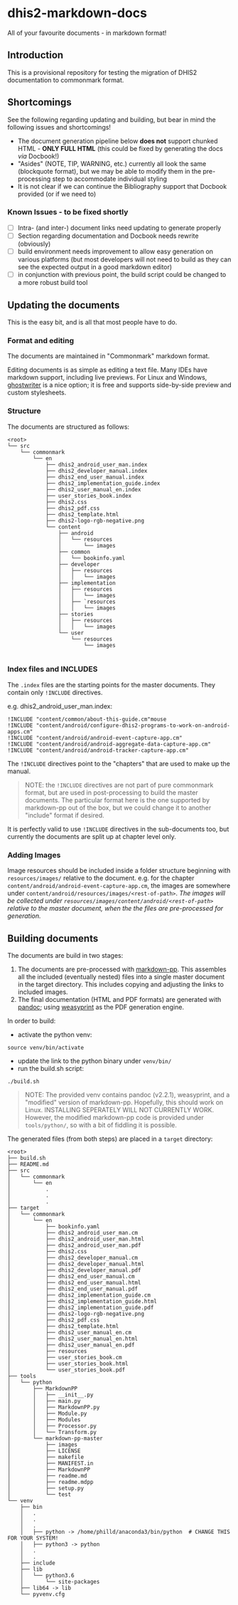 # dhis2-markdown-docs
All of your favourite documents - in markdown format!

## Introduction

This is a provisional repository for testing the migration of DHIS2 documentation to commonmark format.

## Shortcomings

See the following regarding updating and building, but bear in mind the following issues and shortcomings!


- The document generation pipeline below **does not** support chunked HTML - **ONLY FULL HTML** (this could be fixed by generating the docs _via_ Docbook!)
- "Asides" (NOTE, TIP, WARNING, etc.) currently all look the same (blockquote format), but we may be able to modify them in the pre-processing step to accommodate individual styling
- It is not clear if we can continue the Bibliography support that Docbook provided (or if we need to)

### Known Issues - to be fixed shortly

- [ ] Intra- (and inter-) document links need updating to generate properly
- [ ] Section regarding documentation and Docbook needs rewrite (obviously)
- [ ] build environment needs improvement to allow easy generation on various platforms (but most developers will not need to build as they can see the expected output in a good markdown editor)
- [ ] in conjunction with previous point, the build script could be changed to a more robust build tool

## Updating the documents
This is the easy bit, and is all that most people have to do.

### Format and editing
The documents are maintained in "Commonmark" markdown format.

Editing documents is as simple as editing a text file. Many IDEs have markdown support, including live previews. For Linux and Windows, [ghostwriter](https://wereturtle.github.io/ghostwriter/) is a nice option; it is free and supports side-by-side preview and custom stylesheets.


### Structure

The documents are structured as follows:

```
<root>
└── src
    └── commonmark
        └── en
	        ├── dhis2_android_user_man.index
	        ├── dhis2_developer_manual.index
	        ├── dhis2_end_user_manual.index
	        ├── dhis2_implementation_guide.index
	        ├── dhis2_user_manual_en.index
	        ├── user_stories_book.index
	        ├── dhis2.css
	        ├── dhis2_pdf.css
	        ├── dhis2_template.html
	        ├── dhis2-logo-rgb-negative.png
	        └── content
	            ├── android
	            │   └── resources
	            │       └── images
	            ├── common
	            │   └── bookinfo.yaml
	            ├── developer
	            │   ├── resources
	            │   │   └── images
	            ├── implementation
	            │   ├── resources
	            │   │   └── images
	            │   ├── `resources
	            │   │   └── images
	            ├── stories
	            │   ├── resources
	            │   │   └── images
	            └── user
	                └── resources
	                    └── images


```

### Index files and INCLUDES

The `.index` files are the starting points for the master documents. They contain only `!INCLUDE` directives.

e.g. dhis2_android_user_man.index:
```
!INCLUDE "content/common/about-this-guide.cm"mouse
!INCLUDE "content/android/configure-dhis2-programs-to-work-on-android-apps.cm"
!INCLUDE "content/android/android-event-capture-app.cm"
!INCLUDE "content/android/android-aggregate-data-capture-app.cm"
!INCLUDE "content/android/android-tracker-capture-app.cm"
```

The `!INCLUDE` directives point to the "chapters" that are used to make up the manual. 

> NOTE:
> the `!INCLUDE` directives are not part of pure commonmark format, but are used in post-processing to build the master documents. The particular format here is the one supported by markdown-pp out of the box, but we could change it to another "include" format if desired.

It is perfectly valid to use `!INCLUDE` directives in the sub-documents too, but currently the documents are split up at chapter level only.

### Adding Images

Image resources should be included inside a folder structure beginning with `resources/images/` relative to the document. e.g. for the chapter `content/android/android-event-capture-app.cm`, the images are somewhere under `content/android/resources/images/<rest-of-path>`. _The images will be collected under `resources/images/content/android/<rest-of-path>` relative to the master document, when the the files are pre-processed for generation._  



## Building documents

The documents are build in two stages:

1. The documents are pre-processed with [markdown-pp](https://github.com/jreese/markdown-pp). This assembles all the included (eventually nested) files into a single master document in the target directory. This includes copying and adjusting the links to included images.
2. The final documentation (HTML and PDF formats) are generated with [pandoc](https://pandoc.org/); using [weasyprint](https://weasyprint.readthedocs.io/en/stable/#) as the PDF generation engine.

In order to build:

- activate the python venv:
```
source venv/bin/activate
```

- update the link to the python binary under `venv/bin/`
- run the build.sh script:
```
./build.sh
```

> NOTE:
> The provided venv contains pandoc (v2.2.1), weasyprint, and a "modified" version of markdown-pp. Hopefully, this should work on Linux. INSTALLING SEPERATELY WILL NOT CURRENTLY WORK. However, the modified markdown-pp code is provided under `tools/python/`, so with a bit of fiddling it is possible. 

The generated files (from both steps) are placed in a `target` directory:

```
<root>
├── build.sh
├── README.md
├── src
│   └── commonmark
│       └── en
│           .
│           .
│           .
├── target
│   └── commonmark
│       └── en
│           ├── bookinfo.yaml
│           ├── dhis2_android_user_man.cm
│           ├── dhis2_android_user_man.html
│           ├── dhis2_android_user_man.pdf
│           ├── dhis2.css
│           ├── dhis2_developer_manual.cm
│           ├── dhis2_developer_manual.html
│           ├── dhis2_developer_manual.pdf
│           ├── dhis2_end_user_manual.cm
│           ├── dhis2_end_user_manual.html
│           ├── dhis2_end_user_manual.pdf
│           ├── dhis2_implementation_guide.cm
│           ├── dhis2_implementation_guide.html
│           ├── dhis2_implementation_guide.pdf
│           ├── dhis2-logo-rgb-negative.png
│           ├── dhis2_pdf.css
│           ├── dhis2_template.html
│           ├── dhis2_user_manual_en.cm
│           ├── dhis2_user_manual_en.html
│           ├── dhis2_user_manual_en.pdf
│           ├── resources
│           ├── user_stories_book.cm
│           ├── user_stories_book.html
│           └── user_stories_book.pdf
├── tools
│   └── python
│       ├── MarkdownPP
│       │   ├── __init__.py
│       │   ├── main.py
│       │   ├── MarkdownPP.py
│       │   ├── Module.py
│       │   ├── Modules
│       │   ├── Processor.py
│       │   └── Transform.py
│       └── markdown-pp-master
│           ├── images
│           ├── LICENSE
│           ├── makefile
│           ├── MANIFEST.in
│           ├── MarkdownPP
│           ├── readme.md
│           ├── readme.mdpp
│           ├── setup.py
│           └── test
└── venv
    ├── bin
    │   .
    │   .
    │   .
    │   ├── python -> /home/philld/anaconda3/bin/python  # CHANGE THIS FOR YOUR SYSTEM!
    │   ├── python3 -> python
    │   .
    │   .
    ├── include
    ├── lib
    │   └── python3.6
    │       └── site-packages
    ├── lib64 -> lib
    └── pyvenv.cfg

```


